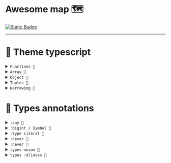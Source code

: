 # Awesome map 🗺️


  <a href="https://www.typescriptlang.org/docs/" target="_blank">
    <img alt="Static Badge" src="https://img.shields.io/badge/Documentation-%232a7aef?style=flat&logo=typescript&logoColor=%23fff&labelColor=%23000000">

  </a>
<hr>


# 🧩 Theme typescript

<details>
<summary><code>Functions 📌</code></summary>
  
### `Functions` : *Аннотация для функции*

- 🔗 [Theme/ Functions](../Awesome/theme/Functions/fn.md)
- 🔗 [off.Докуметация: Аннотация аргументов](https://www.typescriptlang.org/docs/handbook/2/functions.html)

</details>
<!-- ----------------------------------------------------------------- -->
<!-- ----------------------------------------------------------------- -->
<details>
<summary><code>Array 📌</code></summary>
  
### `Array` : *Аннотация для массивов*

- 🔗 [Theme/ Functions](../Awesome/theme/functions/fn.md)
- 🔗 [off.Докуметация: Аннотация аргументов](https://www.typescriptlang.org/docs/handbook/2/functions.html)

</details>
<!-- ----------------------------------------------------------------- -->
<!-- ----------------------------------------------------------------- -->
<details>
<summary><code>Object 📌</code></summary>
  
### `Object` : *Аннотация для объектов*

- 🔗 [Theme/ Functions](../Awesome/theme/functions/fn.md)
- 🔗 [off.Докуметация: Аннотация аргументов](https://www.typescriptlang.org/docs/handbook/2/functions.html)

</details>
<!-- ----------------------------------------------------------------- -->
<!-- ----------------------------------------------------------------- -->
<details>
<summary><code>Tuples 📌</code></summary>
  
### `Tuples` : *Кортежи*

- 🔗 [Theme/ Functions](../Awesome/theme/functions/fn.md)
- 🔗 [off.Докуметация: Аннотация аргументов](https://www.typescriptlang.org/docs/handbook/2/functions.html)

</details>
<!-- ----------------------------------------------------------------- -->
<!-- ----------------------------------------------------------------- -->
<details>
<summary><code>Narrowing 📌</code></summary>
  
### `Narrowing` : *Механизм сужения типов*  

- 🔗 [Theme/ Narrowing](../Awesome/theme/Narrowing/Narrowing.md)
- 🔗 [off.Докуметация](https://www.typescriptlang.org/docs/handbook/2/narrowing.html)

</details>


<!-- ----------------------------------------------------------------- -->
<!-- ----------------------------------------------------------------- -->
<!-- ----------------------------------------------------------------- -->
<!-- ----------------------------------------------------------------- -->


# 🧩 Types annotations

<!-- ----------------------------------------------------------------- -->
<!-- ----------------------------------------------------------------- -->
<details>
<summary><code>:any 📌</code></summary>
  
### Type :any - это дословно «любое значение». 💡

- 🔗 [types/ `any`](../Awesome/types/any/type-any.md)

```typescript 
  const random: any = 220; 
```

</details>
<!-- ----------------------------------------------------------------- -->
<!-- ----------------------------------------------------------------- -->
<details>
<summary><code>:bigint / Symbol 📌</code></summary>
  
### Type bigint and Symbol (Обычное определение) 💡

- 🔗 [types/ `bigint and Symbol`](../Awesome/types/bigintxSymbol/info.md)

</details>
<!-- ----------------------------------------------------------------- -->
<!-- ----------------------------------------------------------------- -->
<details>
<summary><code>:type Literal 📌</code></summary>
  
### `Type literal` Фиксирует конкретное значение переменной 

- 🔗 [types/ `literal`](../Awesome/types/literal/literal.md)

```typescript
  let msg: 'Hello' = 'Hello';
  const salary: 999 = 999;
  const yes: true = true;
```

</details>
<!-- ----------------------------------------------------------------- -->
<!-- ----------------------------------------------------------------- -->
<details>
<summary><code>:never 📌</code></summary>
  
### Функция никогда не возвращает значение. `type :never`

- 🔗[types/ `never`](../Awesome/types/never/type-never.md)

</details>

<!-- ----------------------------------------------------------------- -->
<!-- ----------------------------------------------------------------- -->
<details>
<summary><code>:never 📌</code></summary>
  
### Types null / undefined (обычное определение)

- 🔗 [types/ `null and undefined`](../Awesome/types/nullxUndefined/info.md)

</details>
<!-- ----------------------------------------------------------------- -->
<!-- ----------------------------------------------------------------- -->
<details>
<summary><code>types union 📌</code></summary>
  
### Union объединяет несколько типов в один.

- 🔗 [types/ `union`](../Awesome/types/union/union.md)

```TypeScript

  function showMsgUnion(msg: string | number): void {
    console.log(msg);
  }
  showMsgUnion('Строка');
  showMsgUnion('Число');

```
</details>
<!-- ----------------------------------------------------------------- -->
<!-- ----------------------------------------------------------------- -->
<details>
<summary><code>types :aliases 📌</code></summary>
  
### Aliases - Это удобно сохранять перебор Union.

- 🔗 [types/ `aliases`](../Awesome/types/aliases/aliases.md)
- 🔗 [off.Докуметация: types aliases](https://www.typescriptlang.org/docs/handbook/declaration-files/by-example.html#reusable-types-type-aliases)

```TypeScript
  type Animals = 'cat' | 'dog' | 'monkey';
```
</details>
<!-- ----------------------------------------------------------------- -->
<!-- ----------------------------------------------------------------- -->















